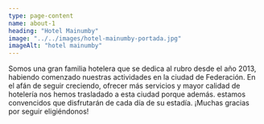 ```yaml
---
type: page-content
name: about-1
heading: "Hotel Mainumby"
image: "../../images/hotel-mainumby-portada.jpg"
imageAlt: "hotel mainumby"
---
```

Somos una gran familia hotelera que se dedica al rubro desde el año 2013, habiendo comenzado nuestras actividades en la ciudad de Federación. En el afán de seguir creciendo, ofrecer más servicios y mayor calidad de hotelería nos hemos trasladado a esta ciudad porque además. estamos convencidos que disfrutarán de cada día de su estadía.
¡Muchas gracias por seguir eligiéndonos!